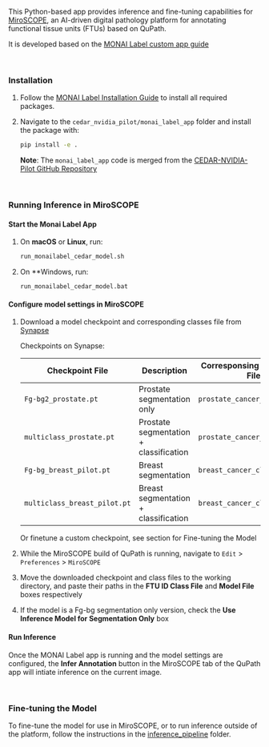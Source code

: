 This Python-based app provides inference and fine-tuning capabilities for [MiroSCOPE](https://github.com/ohsu-cedar-comp-hub/qupath_monaillabel_plugin), an AI-driven digital pathology platform for annotating functional tissue units (FTUs) based on QuPath.

It is developed based on the [MONAI Label custom app guide](https://github.com/Project-MONAI/MONAILabel/blob/main/sample-apps/README.md#creating-a-custom-app)

<br />

### Installation

1. Follow the [MONAI Label Installation Guide](https://docs.monai.io/projects/label/en/latest/installation.html) to install all required packages.

2. Navigate to the `cedar_nvidia_pilot/monai_label_app` folder and install the package with:  
   ```bash
   pip install -e .
   ```
   **Note**: The `monai_label_app` code is merged from the [CEDAR-NVIDIA-Pilot GitHub Repository](https://github.com/ohsu-cedar-comp-hub/CEDAR-NVIDIA-Pilot/tree/monai_label_app)

<br />

### Running Inference in MiroSCOPE

#### Start the Monai Label App

1. On **macOS** or **Linux**, run:  
   ```bash
   run_monailabel_cedar_model.sh

2. On **Windows, run:
   ```command
   run_monailabel_cedar_model.bat
   ```
   

#### Configure model settings in MiroSCOPE

1. Download a model checkpoint and corresponding classes file from [Synapse](https://www.synapse.org/Synapse:syn66304443)

   Checkpoints on Synapse:

   | Checkpoint File             | Description                              | Corresponsing `classes.txt` File |
   |-----------------------------|------------------------------------------|----------------------------------|
   | `Fg-bg2_prostate.pt`        | Prostate segmentation only               | `prostate_cancer_classes.txt`    |
   | `multiclass_prostate.pt`    | Prostate segmentation + classification   | `prostate_cancer_classes.txt`    |
   | `Fg-bg_breast_pilot.pt`     | Breast segmentation                      | `breast_cancer_classes.txt`      |
   | `multiclass_breast_pilot.pt`| Breast segmentation + classification     | `breast_cancer_classes.txt`      |

   Or finetune a custom checkpoint, see section for Fine-tuning the Model

2. While the MiroSCOPE build of QuPath is running, navigate to `Edit` > `Preferences` > `MiroSCOPE`

3. Move the downloaded checkpoint and class files to the working directory, and paste their paths in the **FTU ID Class File** and **Model File** boxes respectively

4. If the model is a Fg-bg segmentation only version, check the **Use Inference Model for Segmentation Only** box


#### Run Inference

   Once the MONAI Label app is running and the model settings are configured, the **Infer Annotation** button in the MiroSCOPE tab of the QuPath app will intiate inference on the current image.

<br />

### Fine-tuning the Model

To fine-tune the model for use in MiroSCOPE, or to run inference outside of the platform, follow the instructions in the [inference_pipeline](./cedar_nvidia_pilot/inference_pipeline/) folder.
